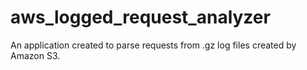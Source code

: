 # aws_logged_request_analyzer
An application created to parse requests from .gz log files created by Amazon S3.
